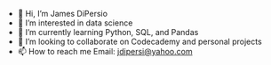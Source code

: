 - 👋 Hi, I’m James DiPersio
- 👀 I’m interested in data science
- 🌱 I’m currently learning Python, SQL, and Pandas
- 💞️ I’m looking to collaborate on Codecademy and personal projects
- 📫 How to reach me Email: jdipersi@yahoo.com

<!---
jdipers1/jdipers1 is a ✨ special ✨ repository because its `README.md` (this file) appears on your GitHub profile.
You can click the Preview link to take a look at your changes.
--->
